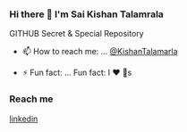### Hi there 👋 I'm Sai Kishan Talamrala

GITHUB Secret & Special Repository

<!--
**SaiTalamarla/SaiTalamarla** is a ✨ _special_ ✨ repository because its `README.md` (this file) appears on your GitHub profile.

Here are some ideas to get you started:
-->
<!-- - 🔭 I’m currently working on ...
- 🌱 I’m currently learning ...
- 👯 I’m looking to collaborate on ...
- 🤔 I’m looking for help with ...
- 💬 Ask me about ... 
- 😄 Pronouns: ...
-->
- 📫 How to reach me: ... [@KishanTalamarla](https://twitter.com/kishantalamarla)

- ⚡ Fun fact: ... Fun fact: I :heart: :girl:s 

### Reach me 

[linkedin](https://www.linkedin.com/in/saitalamarla/)




